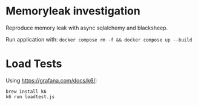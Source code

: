 # Memoryleak investigation

Reproduce memory leak with async sqlalchemy and blacksheep.

Run application with: `docker compose rm -f && docker compose up --build`

# Load Tests

Using <https://grafana.com/docs/k6/>:

    brew install k6
    k6 run loadtest.js